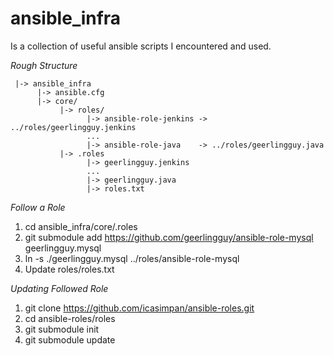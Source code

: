 # ansible_infra

Is a collection of useful ansible scripts I encountered and used.

*Rough Structure*
```
 |-> ansible_infra
      |-> ansible.cfg
      |-> core/
           |-> roles/
                 |-> ansible-role-jenkins -> ../roles/geerlingguy.jenkins
                 ...
                 |-> ansible-role-java    -> ../roles/geerlingguy.java
           |-> .roles
                 |-> geerlingguy.jenkins
                 ...
                 |-> geerlingguy.java
                 |-> roles.txt
```

*Follow a Role*

1. cd ansible_infra/core/.roles
2. git submodule add https://github.com/geerlingguy/ansible-role-mysql geerlingguy.mysql
3. ln -s ./geerlingguy.mysql ../roles/ansible-role-mysql
4. Update roles/roles.txt

*Updating Followed Role*
1. git clone https://github.com/icasimpan/ansible-roles.git
2. cd ansible-roles/roles
3. git submodule init
4. git submodule update
